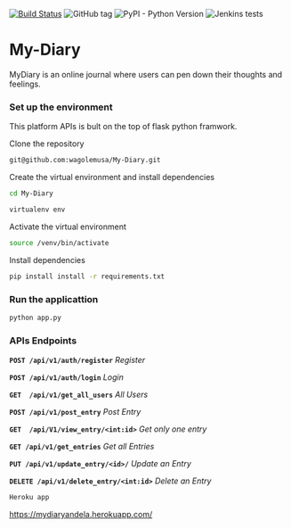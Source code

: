 [![Build Status](https://travis-ci.org/wagolemusa/My-Diary.svg?branch=master)](https://travis-ci.org/wagolemusa/My-Diary)
![GitHub tag](https://img.shields.io/github/tag/expressjs/express.svg)
![PyPI - Python Version](https://img.shields.io/pypi/pyversions/Django.svg)
![Jenkins tests](https://img.shields.io/jenkins/t/https/jenkins.qa.ubuntu.com/view/Precise/view/All%20Precise/job/precise-desktop-amd64_default.svg)
# My-Diary
MyDiary is an online journal where users can pen down their thoughts and feelings. 

### Set up the environment
This platform APIs is bult on the top of flask python framwork.

Clone the repository
```sh
git@github.com:wagolemusa/My-Diary.git
```
Create the virtual environment and install dependencies
```sh
cd My-Diary
```

```sh
virtualenv env
```
Activate the virtual environment
```sh
source /venv/bin/activate
```
Install dependencies

```sh
pip install install -r requirements.txt
```
### Run the applicattion

```sh
python app.py
```
### APIs Endpoints

**`POST /api/v1/auth/register`** *Register*

**`POST /api/v1/auth/login`**    *Login*

**`GET  /api/v1/get_all_users`**  *All Users*

**`POST /api/v1/post_entry`** *Post Entry*

**`GET  /api/V1/view_entry/<int:id>`** *Get only one entry*

**`GET /api/v1/get_entries`** *Get all Entries*

**`PUT /api/v1/update_entry/<id>/`** *Update an Entry*

**`DELETE /api/v1/delete_entry/<int:id>`** *Delete an Entry*

```sh
Heroku app
```
https://mydiaryandela.herokuapp.com/